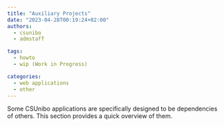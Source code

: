 ```yaml
---
title: "Auxiliary Projects"
date: "2023-04-28T00:19:24+02:00"
authors:
  - csunibo
  - admstaff

tags:
  - howto
  - wip (Work in Progress)

categories:
  - web applications
  - other
---
```


Some CSUnibo applications are specifically designed to be dependencies of others. This section provides a quick overview of them.